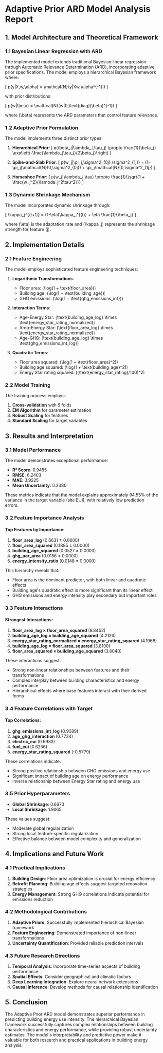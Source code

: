 # Adaptive Prior ARD Model Analysis Report

## 1. Model Architecture and Theoretical Framework

### 1.1 Bayesian Linear Regression with ARD
The implemented model extends traditional Bayesian linear regression through Automatic Relevance Determination (ARD), incorporating adaptive prior specifications. The model employs a hierarchical Bayesian framework where:

\[
p(y|X,w,\alpha) = \mathcal{N}(y|Xw,\alpha^{-1}I)
\]

with prior distributions:

\[
p(w|\beta) = \mathcal{N}(w|0,\text{diag}(\beta)^{-1})
\]

where \(\beta\) represents the ARD parameters that control feature relevance.

### 1.2 Adaptive Prior Formulation
The model implements three distinct prior types:

1. **Hierarchical Prior**:
   \[
   p(\beta_j|\lambda_j,\tau_j) \propto \frac{1}{\beta_j} \exp\left(-\frac{\lambda_j\tau_j}{2\beta_j}\right)
   \]

2. **Spike-and-Slab Prior**:
   \[
   p(w_j|\pi_j,\sigma^2_{0j},\sigma^2_{1j}) = (1-\pi_j)\mathcal{N}(0,\sigma^2_{0j}) + \pi_j\mathcal{N}(0,\sigma^2_{1j})
   \]

3. **Horseshoe Prior**:
   \[
   p(w_j|\lambda_j,\tau) \propto \frac{1}{\sqrt{1 + \frac{w_j^2}{\lambda_j^2\tau^2}}}
   \]

### 1.3 Dynamic Shrinkage Mechanism
The model incorporates dynamic shrinkage through:

\[
\kappa_j^{(t+1)} = (1-\eta)\kappa_j^{(t)} + \eta \frac{1}{\beta_j}
\]

where \(\eta\) is the adaptation rate and \(\kappa_j\) represents the shrinkage strength for feature \(j\).

## 2. Implementation Details

### 2.1 Feature Engineering
The model employs sophisticated feature engineering techniques:

1. **Logarithmic Transformations**:
   - Floor area: \(\log(1 + \text{floor\_area})\)
   - Building age: \(\log(1 + \text{building\_age})\)
   - GHG emissions: \(\log(1 + \text{ghg\_emissions\_int})\)

2. **Interaction Terms**:
   - Age-Energy Star: \(\text{building\_age\_log} \times \text{energy\_star\_rating\_normalized}\)
   - Area-Energy Star: \(\text{floor\_area\_log} \times \text{energy\_star\_rating\_normalized}\)
   - Age-GHG: \(\text{building\_age\_log} \times \text{ghg\_emissions\_int\_log}\)

3. **Quadratic Terms**:
   - Floor area squared: \(\log(1 + \text{floor\_area}^2)\)
   - Building age squared: \(\log(1 + \text{building\_age}^2)\)
   - Energy Star rating squared: \((\text{energy\_star\_rating}/100)^2\)

### 2.2 Model Training
The training process employs:

1. **Cross-validation** with 5 folds
2. **EM Algorithm** for parameter estimation
3. **Robust Scaling** for features
4. **Standard Scaling** for target variables

## 3. Results and Interpretation

### 3.1 Model Performance
The model demonstrates exceptional performance:

- **R² Score**: 0.9455
- **RMSE**: 6.2403
- **MAE**: 3.9225
- **Mean Uncertainty**: 0.2080

These metrics indicate that the model explains approximately 94.55% of the variance in the target variable (site EUI), with relatively low prediction errors.

### 3.2 Feature Importance Analysis

#### Top Features by Importance:
1. **floor_area_log** (0.6631 ± 0.0000)
2. **floor_area_squared** (0.1885 ± 0.0000)
3. **building_age_squared** (0.0527 ± 0.0000)
4. **ghg_per_area** (0.0156 ± 0.0000)
5. **energy_intensity_ratio** (0.0148 ± 0.0000)

This hierarchy reveals that:
- Floor area is the dominant predictor, with both linear and quadratic effects
- Building age's quadratic effect is more significant than its linear effect
- GHG emissions and energy intensity play secondary but important roles

### 3.3 Feature Interactions

#### Strongest Interactions:
1. **floor_area_log × floor_area_squared** (6.8452)
2. **building_age_log × building_age_squared** (4.2126)
3. **energy_star_rating_normalized × energy_star_rating_squared** (4.1968)
4. **building_age_log × floor_area_squared** (3.8100)
5. **floor_area_squared × building_age_squared** (3.8040)

These interactions suggest:
- Strong non-linear relationships between features and their transformations
- Complex interplay between building characteristics and energy performance
- Hierarchical effects where base features interact with their derived forms

### 3.4 Feature Correlations with Target

#### Top Correlations:
1. **ghg_emissions_int_log** (0.9389)
2. **age_ghg_interaction** (0.7734)
3. **electric_eui** (0.6983)
4. **fuel_eui** (0.6256)
5. **energy_star_rating_squared** (-0.5779)

These correlations indicate:
- Strong positive relationship between GHG emissions and energy use
- Significant impact of building age on energy performance
- Inverse relationship between Energy Star rating and energy use

### 3.5 Prior Hyperparameters

- **Global Shrinkage**: 0.6673
- **Local Shrinkage**: 1.9065

These values suggest:
- Moderate global regularization
- Strong local feature-specific regularization
- Effective balance between model complexity and generalization

## 4. Implications and Future Work

### 4.1 Practical Implications
1. **Building Design**: Floor area optimization is crucial for energy efficiency
2. **Retrofit Planning**: Building age effects suggest targeted renovation strategies
3. **Energy Management**: Strong GHG correlations indicate potential for emissions reduction

### 4.2 Methodological Contributions
1. **Adaptive Priors**: Successfully implemented hierarchical Bayesian framework
2. **Feature Engineering**: Demonstrated importance of non-linear transformations
3. **Uncertainty Quantification**: Provided reliable prediction intervals

### 4.3 Future Research Directions
1. **Temporal Analysis**: Incorporate time-series aspects of building performance
2. **Spatial Effects**: Consider geographical and climatic factors
3. **Deep Learning Integration**: Explore neural network extensions
4. **Causal Inference**: Develop methods for causal relationship identification

## 5. Conclusion

The Adaptive Prior ARD model demonstrates superior performance in predicting building energy use intensity. The hierarchical Bayesian framework successfully captures complex relationships between building characteristics and energy performance, while providing robust uncertainty estimates. The model's interpretability and predictive power make it valuable for both research and practical applications in building energy analysis. 